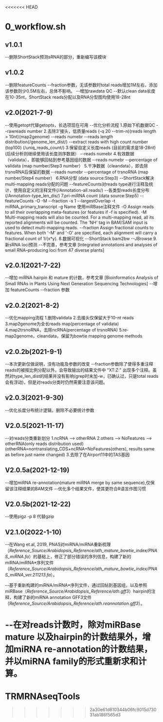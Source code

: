 <<<<<<< HEAD
# 0_workflow.sh

## v1.0.1

--删除ShortStack预测sRNA的部分，重新编写该模块

## v1.0.2

--删除featureCounts --fraction参数，无该参数时total reads增加1M左右，添加该参数则少0.5M左右，总体不影响。
--增加rawdata QC
--默认clean data长度在10-35nt，ShortStack reads分配以及RNA分型图均使用18-28nt

## v2.0(2021-7-9)

--使用getopt代替getopts，长选项现在可用
--优化分析流程
1.原始下机数据QC
--rawreads number
2.去除3'接头，低质量reads (-q 20 --trim-n)(reads length > 10nt)(map2genome)
--reads numebr
--reads length distribution(/genome_len_dist/)
--extract reads with high count number (top100) (/uniq_reads_count/)
3.保留自定义长度reads (目前的需求是18-28nt) (后续分析则继续使用该长度测序数据）
--reads numebr
4.有效数据（validata），即能够回帖到参考基因组的数据
--reads numebr
--percentage of validata (map number/Step3 number）
5.干净数据（cleandata），即去除trsnoRNA后保留的数据
--reads numebr
--percentage of trsnoRNA (map number/Step4 number）
6.RNA分型 (data source:Step3)
--ShortStack解决multi-mapping reads分配的问题
--featureCounts对reads type进行注释及统计，使用自定义的注释文件(/Annotation-all.reads/)
--各类型reads长度分布(/Annotation-type_len_dis/)
7.pri-miRNA count (data source:Step5)
--featureCounts -O -M --fraction -s 1 --largestOverlap -t miRNA_primary_transcript -g Name 使用miRBase注释文件
-O          Assign reads to all their overlapping meta-features (or features if -f is specified).
-M          Multi-mapping reads will also be counted. For a multi-mapping read, all its reported alignments will be counted. The 'NH' tag in BAM/SAM input is used to detect multi-mapping reads.
--fraction  Assign fractional counts to features. When both '-M' and '-O' are specified, each alignment will carry a fractional count of 1/(x*y).
8.数据可视化
--ShortStack bam2bw
--JBrowse
9.新sRNA loci预测
--不完善，参考文章 [Integrated annotations and analyses of small RNA–producing loci from 47 diverse plants]

## v2.0.1(2021-7-22)

--增加 miRNA hairpin 和 mature 的计数，参考文章 [Bioinformatics Analysis of Small RNAs in Plants Using Next Generation Sequencing Technologies]
--增加 featureCounts --fraction 参数

## v2.0.2(2021-8-2)

--优化mapping流程
1.删除validata
2.去接头仅保留大于10-nt reads
3.map2genome为全长reads map(percentage of validata)
4.map2trsnoRNA，去除ncRNA(percentage of trsnoRNA)
5.re-map2genome，cleandata，保留为bowtie mapping genome methods

## v2.0.2b(2021-9-1)

--本次更新仅做说明，没有功能及参数的改变
--fraction参数除了使得多重注释reads的被按比例分配以外，会导致输出的结果文件中 "XT:Z:" 出现多个注释。虽然对type_len_dist的结果并没有影响(grep时未加-w，已确认过，只是total reads会有浮动)，但是对reads分类时仍然需要注意该问题。

## v2.0.3(2021-9-30)

--优化长度分布统计逻辑，删除不必要统计参数

## V2.0.5(2021-11-17)

--对reads分类重新划分
1.ncRNA --> otherRNA
2.others --> NoFeatures --> otherRNA(only reads distribution used)
(otherRNA=nontranslating_CDS+ncRNA+NoFeatures(others), results same as before just name changed)
3.去除了在Airport11中的TAS基因

## V2.0.5a(2021-12-19)

--增加miRNA re-annotation(mature miRNA merge by same sequence),仅保留该注释结果的BAM文件
--优化多个结果文件，使其更符合R语言作图习惯

## V2.0.5b(2021-12-22)

--使用pigz -p 8 代替gzip

## V2.1.0(2022-1-10)

--在Wang et.al, 2019, PNAS对miRNA/miRNA重新梳理（*Reference_Source/Arabidopsis_Reference/ath_mature_bowtie_index/PNAS_miRNA.fa*）的基础上，修正了部分错误的序列信息，构建了新的miRNA/miRNA*序列文件 （*Reference_Source/Arabidopsis_Reference/ath_mature_bowtie_index/PNAS_miRNA_ver.211213.fa*）。

--基于重新构建的miRNA/miRNA*序列文件，通过回帖到基因组，以及参照miRBase（*Reference_Source/Arabidopsis_Reference/ath.gff3*）hairpin的注释，构建了新的miRNA annotation GFF3文件（*Reference_Source/Arabidopsis_Reference/ath.reannotation.gff3*）。

--在对reads计数时，除对miRBase mature 以及hairpin的计数结果外，增加miRNA re-annotation的计数结果，并以miRNA family的形式重新求和计算。
=======
# TRMRNAseqTools
>>>>>>> 2a30e61d810344b06fc9015d73031ab186f565d3
